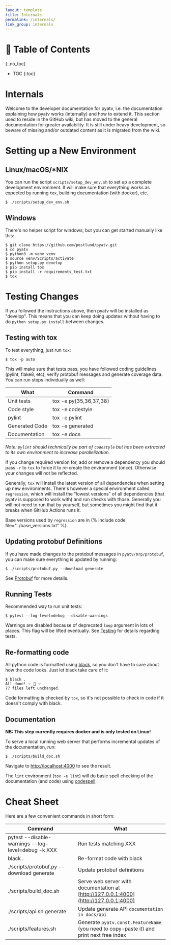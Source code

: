 ```yaml
---
layout: template
title: Internals
permalink: /internals/
link_group: internals
---
```

# :microscope: Table of Contents
{:.no_toc}
* TOC
{:toc}

# Internals

Welcome to the developer documentation for pyatv, i.e. the documentation explaining how
pyatv works (internally) and how to extend it. This section used to reside in the
GitHub wiki, but has moved to the general documentation for greater availability. It is
still under heavy development, so beware of missing and/or outdated content as it is
migrated from the wiki.

# Setting up a New Environment

## Linux/macOS/*NIX

You can run the script `scripts/setup_dev_env.sh` to set up a complete development environment. It will make sure that everything works as expected by running `tox`, building documentation (with docker), etc.

```shell
$ ./scripts/setup_dev_env.sh
```

## Windows

There's no helper script for windows, but you can get started manually like this:

```shell
$ git clone https://github.com/postlund/pyatv.git
$ cd pyatv
$ python3 -m venv venv
$ source venv/Scripts/activate
$ python setup.py develop
$ pip install tox
$ pip install -r requirements_test.txt
$ tox
```

# Testing Changes

If you followed the instructions above, then pyatv will be installed as "develop". This means that you can keep doing updates without having to do `python setup.py install` between changes.

## Testing with tox

To test everything, just run `tox`:

```shell
$ tox -p auto
```

This will make sure that tests pass, you have followed coding guidelines (pylint, flake8, etc), verify protobuf messages and generate coverage data. You can run steps individually as well:

| What | Command |
| ---- | ------- |
| Unit tests | tox -e py{35,36,37,38}
| Code style | tox -e codestyle
| pylint | tox -e pylint
| Generated Code | tox -e generated
| Documentation | tox -e docs

*Note: `pylint` should technically be part of `codestyle` but has been extracted to its own
environment to increase parallelization.*

If you change required version for, add or remove a dependency you should pass `-r` to `tox`
to force it to re-create the environment (once). Otherwise your changes will not be reflected.

Generally, `tox` will install the latest version of all dependencies when setting up new
environments. There's however a special environment called `regression`, which will install
the "lowest versions" of all dependencies (that pyatv is supposed to work with) and run
checks with those. Generally you will not need to run that by yourself, but sometimes you
might find that it breaks when GitHub Actions runs it.

Base versions used by `regression` are in {% include code file="../base_versions.txt" %}.

## Updating protobuf Definitions

If you have made changes to the protobuf messages in `pyatv/mrp/protobuf`, you can make sure everything is updated by running:

```shell
$ ./scripts/protobuf.py --download generate
```

See [Protobuf](tools#protobuf) for more details.

## Running Tests

Recommended way to run unit tests:

```shell
$ pytest --log-level=debug --disable-warnings
```

Warnings are disabled because of deprecated `loop` argument in lots of places. This flag will be lifted eventually. See [Testing](testing) for details regarding tests.

## Re-formatting code

All python code is formatted using [black](https://github.com/psf/black), so you don't have to care about how the code looks. Just let black take care of it:

```shell
$ black .
All done! ✨ 🍰 ✨
77 files left unchanged.
```

Code formatting is checked by `tox`, so it's not possible to check in code if it doesn't comply with black.

## Documentation

**NB: This step currently requires docker and is only tested on Linux!**

To serve a local running web server that performs incremental updates of the documentation,
run:

```shell
$ ./scripts/build_doc.sh
```

Navigate to [http://localhost:4000](http://localhost:4000) to see the result.

The `lint` environment (`tox -e lint`) will do basic spell checking of the documentation (and code) using [codespell](https://github.com/codespell-project/codespell).

# Cheat Sheet

Here are a few convenient commands in short form:

| Command | What
| ------- | ----
| pytest --disable-warnings --log-level=debug -k XXX | Run tests matching XXX
| black . | Re-format code with black
| ./scripts/protobuf.py --download generate | Update protobuf definitions
| ./scripts/build_doc.sh | Serve web server with documentation at [http://127.0.0.1:4000](http://127.0.0.1:4000)
| ./scripts/api.sh generate | Update generate API `documentation in docs/api`
| ./scripts/features.sh | Generate `pyatv.const.FeatureName` (you need to copy-paste it) and print next free index
